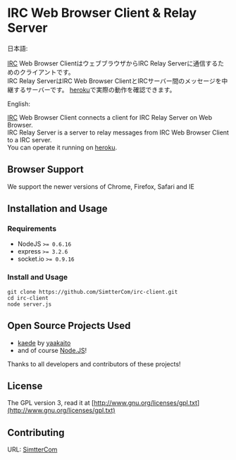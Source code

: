 # IRC Web Browser Client &amp; Relay Server

日本語:

  [IRC](http://ja.wikipedia.org/wiki/Internet_Relay_Chat) Web Browser ClientはウェブブラウザからIRC Relay Serverに通信するためのクライアントです。  
  IRC Relay ServerはIRC Web Browser ClientとIRCサーバー間のメッセージを中継するサーバーです。
  [heroku](http://irc-client.herokuapp.com/)で実際の動作を確認できます。

English:

  [IRC](http://www.irc.org/) Web Browser Client connects a client for IRC Relay Server on Web Browser.  
  IRC Relay Server is a server to relay messages from IRC Web Browser Client to a IRC server.   
  You can operate it running on [heroku](http://irc-client.herokuapp.com/).

## Browser Support

We support the newer versions of Chrome, Firefox, Safari and IE

## Installation and Usage

### Requirements

  * NodeJS `>= 0.6.16`
  * express `>= 3.2.6`
  * socket.io `>= 0.9.16`

### Install and Usage

    git clone https://github.com/SimtterCom/irc-client.git
    cd irc-client
    node server.js

## Open Source Projects Used

  * [kaede](https://github.com/yaakaito/kaede) by [yaakaito]
  * and of course [Node.JS]!

Thanks to all developers and contributors of these projects!

[yaakaito]: http://yaakaito.hatenablog.com/
[Node.JS]: http://nodejs.org/

## License

The GPL version 3, read it at [http://www.gnu.org/licenses/gpl.txt](http://www.gnu.org/licenses/gpl.txt)

## Contributing

URL: [SimtterCom](http://blog.simtter.com/)
